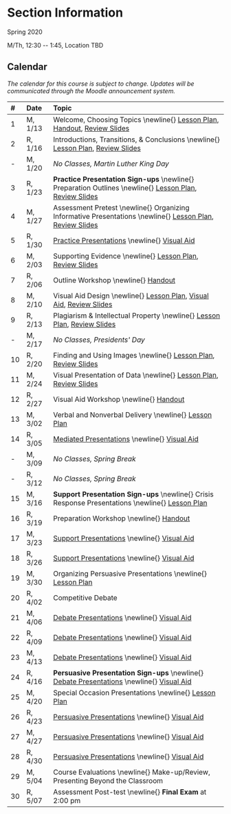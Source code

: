 Section Information
===================

Spring 2020

M/Th, 12:30 -- 1:45, Location TBD

<!-- more -->

[ho-s]:   /course/public-speaking/SPCH-101-101-SP19-KM.pdf "Handout - Syllabus"

Calendar
--------

*The calendar for this course is subject to change.*
*Updates will be communicated through the Moodle announcement system.*


| #  | Date     | Topic                                                                                                                                                                                      |
|:--|:-----------|:------------------------------------------------|
| 1  | M,  1/13 |                                           Welcome, Choosing Topics                        \newline{} [Lesson Plan][lp-ts],  [Handout][ho-s],                         [Review Slides][va-ts-rev]  |
| 2  | R,  1/16 |                                           Introductions, Transitions, & Conclusions       \newline{} [Lesson Plan][lp-itc],                                          [Review Slides][va-itc-rev] |
| -  | M,  1/20 |                                           *No Classes, Martin Luther King Day*                                                                                                             |
| 3  | R,  1/23 | **Practice Presentation Sign-ups**   \newline{} Preparation Outlines                            \newline{} [Lesson Plan][lp-po],                                           [Review Slides][va-po-rev]  |
| 4  | M,  1/27 | Assessment Pretest                   \newline{} Organizing Informative Presentations            \newline{} [Lesson Plan][lp-oip],                                          [Review Slides][va-oip-rev] |
| 5  | R,  1/30 |                                           [Practice Presentations][Practice]              \newline{}                                           [Visual Aid][va-pf]                               |
| 6  | M,  2/03 |                                           Supporting Evidence                             \newline{} [Lesson Plan][lp-se],                                           [Review Slides][va-se-rev]  |
| 7  | R,  2/06 | <!-- drill 6&7 -->                        Outline Workshop                                \newline{}                        [Handout][ho-ppr]                                                    |
| 8  | M,  2/10 |                                           Visual Aid Design                               \newline{} [Lesson Plan][lp-vad],                    [Visual Aid][va-ex],  [Review Slides][va-vad-rev] |
| 9  | R,  2/13 |                                           Plagiarism & Intellectual Property              \newline{} [Lesson Plan][lp-pip],                                          [Review Slides][va-pip-rev] |
| -  | M,  2/17 |                                           *No Classes, Presidents' Day*                                                                                                                    |
| 10 | R,  2/20 |                                           Finding and Using Images                        \newline{} [Lesson Plan][lp-fui],                                          [Review Slides][va-fui-rev] |
| 11 | M,  2/24 |                                           Visual Presentation of Data                     \newline{} [Lesson Plan][lp-vpd],                                          [Review Slides][va-vpd-rev] |
| 12 | R,  2/27 |                                           Visual Aid Workshop                             \newline{}                        [Handout][ho-ppr]                                                    |
| 13 | M,  3/02 |                                           Verbal and Nonverbal Delivery                   \newline{} [Lesson Plan][lp-vnd]                                                                       |
| 14 | R,  3/05 |                                           [Mediated Presentations][Mediated]              \newline{}                                           [Visual Aid][va-pf]                               |
| -  | M,  3/09 |                                           *No Classes, Spring Break*                                                                                                                       |
| -  | R,  3/12 |                                           *No Classes, Spring Break*                                                                                                                       |
| 15 | M,  3/16 | **Support Presentation Sign-ups**    \newline{} Crisis Response Presentations                   \newline{} [Lesson Plan][lp-crp]                                                                       |
| 16 | R,  3/19 | <!-- drill 19-20 -->                      Preparation Workshop                            \newline{}                        [Handout][ho-ppr]                                                    |
| 17 | M,  3/23 |                                           [Support Presentations][Support]                \newline{}                                           [Visual Aid][va-pf]                               |
| 18 | R,  3/26 |                                           [Support Presentations][Support]                \newline{}                                           [Visual Aid][va-pf]                               |
| 19 | M,  3/30 |                                           Organizing Persuasive Presentations             \newline{} [Lesson Plan][lp-opp]                                                                       |
| 20 | R,  4/02 |                                           Competitive Debate                              <!--[Lesson Plan][TODO]-->                                                                       |
| 21 | M,  4/06 |                                           [Debate Presentations][Debate]                  \newline{}                                           [Visual Aid][va-pf]                               |
| 22 | R,  4/09 |                                           [Debate Presentations][Debate]                  \newline{}                                           [Visual Aid][va-pf]                               |
| 23 | M,  4/13 |                                           [Debate Presentations][Debate]                  \newline{}                                           [Visual Aid][va-pf]                               |
| 24 | R,  4/16 | **Persuasive Presentation Sign-ups** \newline{} [Debate Presentations][Debate]                  \newline{}                                           [Visual Aid][va-pf]                               |
| 25 | M,  4/20 |                                           Special Occasion Presentations                  \newline{} [Lesson Plan][lp-sop]                                                                       |
| 26 | R,  4/23 |                                           [Persuasive Presentations][Persuasive]          \newline{}                                           [Visual Aid][va-pf]                               |
| 27 | M,  4/27 |                                           [Persuasive Presentations][Persuasive]          \newline{}                                           [Visual Aid][va-pf]                               |
| 28 | R,  4/30 |                                           [Persuasive Presentations][Persuasive]          \newline{}                                           [Visual Aid][va-pf]                               |
| 29 | M,  5/04 | Course Evaluations                   \newline{} Make-up/Review, Presenting Beyond the Classroom <!--[Lesson Plan][TODO]-->                                                                       |
| 30 | R,  5/07 | Assessment Post-test                 \newline{} **Final Exam** at 2:00 pm                                                                                                                        |

<!-- Assignment Links -->
[Debate]:     /course/public-speaking/assignment/debate-assignment/     "Assignment description"
[Mediated]:   /course/public-speaking/assignment/mediated-assignment/   "Assignment description"
[Persuasive]: /course/public-speaking/assignment/persuasive-assignment/ "Assignment description"
[Practice]:   /course/public-speaking/assignment/practice-presentation/ "Assignment description"
[Support]:    /course/public-speaking/assignment/support-assignment/    "Assignment description"

<!-- handout links -->
[ho-ppr]: /course/public-speaking/handout/prepared-presentation-rubric.pdf "Handout - Prepared Presentation Rubric"

<!-- lesson plan links -->
[lp-crp]:      /course/public-speaking/lesson-plan/crisis-response-presentations/              "Lesson Plan"
[lp-fui]:      /course/public-speaking/lesson-plan/finding-and-using-images/                   "Lesson Plan"
[lp-itc]:      /course/public-speaking/lesson-plan/introductions-transitions-and-conclusions/  "Lesson Plan"
[lp-lf]:       /course/public-speaking/lesson-plan/logical-fallacies/                          "Lesson Plan"
[lp-oip]:      /course/public-speaking/lesson-plan/organizing-informative-presentations/       "Lesson Plan"
[lp-opp]:      /course/public-speaking/lesson-plan/organizing-persuasive-presentations/        "Lesson Plan"
[lp-piat]:     /course/public-speaking/lesson-plan/presenting-in-a-team/                       "Lesson Plan"
[lp-pip]:      /course/public-speaking/lesson-plan/plagiarism-and-intellectual-property/       "Lesson Plan"
[lp-po]:       /course/public-speaking/lesson-plan/preparation-outlines/                       "Lesson Plan"
[lp-pteaa]:    /course/public-speaking/lesson-plan/persuasive-targets-effects-and-appeals/     "Lesson Plan"
[lp-se]:       /course/public-speaking/lesson-plan/supporting-evidence/                        "Lesson Plan"
[lp-sop]:      /course/public-speaking/lesson-plan/special-occasion-presentations/             "Lesson Plan"
[lp-ts]:       /course/public-speaking/lesson-plan/topic-selection/                            "Lesson Plan"
[lp-vad]:      /course/public-speaking/lesson-plan/visual-aid-design/                          "Lesson Plan"
[lp-vnd]:      /course/public-speaking/lesson-plan/verbal-and-nonverbal-delivery/              "Lesson Plan"
[lp-vpd]:      /course/public-speaking/lesson-plan/visual-presentation-of-data/                "Lesson Plan"

<!-- visual aid links-->
[va-ex]:      /course/public-speaking/visual-aid/example-visual-aid.pptx                        "Visual Aid - Example Visual Aid"
[va-fui-rev]: /course/public-speaking/visual-aid/finding-and-using-images-rev/                  "Review Slides"
[va-itc-rev]: /course/public-speaking/visual-aid/introductions-transitions-and-conclusions-rev/ "Review Slides"
[va-oip-rev]: /course/public-speaking/visual-aid/organizing-informative-presentations-rev/      "Review Slides"
[va-pf]:      /course/public-speaking/visual-aid/peer-feedback/                                 "Visual Aid - Peer Feedback"
[va-pip-rev]: /course/public-speaking/visual-aid/plagiarism-intellectual-property-rev/          "Review Slides"
[va-po-rev]:  /course/public-speaking/visual-aid/preparation-outlines-rev/                      "Review Slides"
[va-se-rev]:  /course/public-speaking/visual-aid/supporting-evidence-rev/                       "Review Slides"
[va-ts-rev]:  /course/public-speaking/visual-aid/topic-selection-rev/                           "Review Slides"
[va-vad-rev]: /course/public-speaking/visual-aid/visual-aid-design-rev/                         "Review Slides"
[va-vpd-rev]: /course/public-speaking/visual-aid/visual-presentation-of-data-rev/               "Review Slides"
